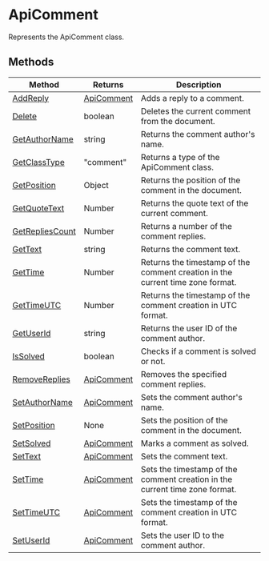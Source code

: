 # ApiComment

Represents the ApiComment class.


## Methods

| Method | Returns | Description |
| ------ | ------- | ----------- |
| [AddReply](./Methods/AddReply.md) | [ApiComment](../ApiComment/ApiComment.md) | Adds a reply to a comment. |
| [Delete](./Methods/Delete.md) | boolean | Deletes the current comment from the document. |
| [GetAuthorName](./Methods/GetAuthorName.md) | string | Returns the comment author's name. |
| [GetClassType](./Methods/GetClassType.md) | "comment" | Returns a type of the ApiComment class. |
| [GetPosition](./Methods/GetPosition.md) | Object | Returns the position of the comment in the document. |
| [GetQuoteText](./Methods/GetQuoteText.md) | Number | Returns the quote text of the current comment. |
| [GetRepliesCount](./Methods/GetRepliesCount.md) | Number | Returns a number of the comment replies. |
| [GetText](./Methods/GetText.md) | string | Returns the comment text. |
| [GetTime](./Methods/GetTime.md) | Number | Returns the timestamp of the comment creation in the current time zone format. |
| [GetTimeUTC](./Methods/GetTimeUTC.md) | Number | Returns the timestamp of the comment creation in UTC format. |
| [GetUserId](./Methods/GetUserId.md) | string | Returns the user ID of the comment author. |
| [IsSolved](./Methods/IsSolved.md) | boolean | Checks if a comment is solved or not. |
| [RemoveReplies](./Methods/RemoveReplies.md) | [ApiComment](../ApiComment/ApiComment.md) | Removes the specified comment replies. |
| [SetAuthorName](./Methods/SetAuthorName.md) | [ApiComment](../ApiComment/ApiComment.md) | Sets the comment author's name. |
| [SetPosition](./Methods/SetPosition.md) | None | Sets the position of the comment in the document. |
| [SetSolved](./Methods/SetSolved.md) | [ApiComment](../ApiComment/ApiComment.md) | Marks a comment as solved. |
| [SetText](./Methods/SetText.md) | [ApiComment](../ApiComment/ApiComment.md) | Sets the comment text. |
| [SetTime](./Methods/SetTime.md) | [ApiComment](../ApiComment/ApiComment.md) | Sets the timestamp of the comment creation in the current time zone format. |
| [SetTimeUTC](./Methods/SetTimeUTC.md) | [ApiComment](../ApiComment/ApiComment.md) | Sets the timestamp of the comment creation in UTC format. |
| [SetUserId](./Methods/SetUserId.md) | [ApiComment](../ApiComment/ApiComment.md) | Sets the user ID to the comment author. |
